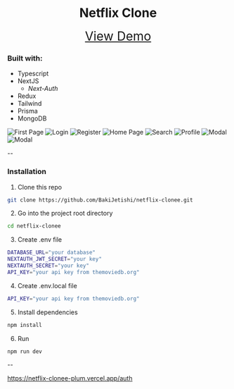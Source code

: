 <h1 align="center">Netflix Clone</h1>

<div style="text-align: center;">
<a href="https://netflix-clonee-plum.vercel.app/" style="font-size: 2em;">View Demo</a>
</div>

<h3>Built with:</h3>

- Typescript
- NextJS
  - _Next-Auth_
- Redux
- Tailwind
- Prisma
- MongoDB

![First Page](https://gcdnb.pbrd.co/images/Fm2pteVSQiSu.png?o=1)
![Login](https://i.ibb.co/6wG7zy0/localhost-3000-auth.png)
![Register](https://i.ibb.co/KsmBNbR/Screenshot-2023-04-21-175649.png)
![Home Page](https://i.ibb.co/b3YkS81/localhost-3000-home-3.png)
![Search](https://i.ibb.co/MhrGWYV/localhost-3000-home.png)
![Profile](https://i.ibb.co/pzMhw4c/localhost-3000-profiles.png)
![Modal](https://i.ibb.co/xFNJxN5/Screenshot-2023-04-20-171001.png)
![Modal](https://i.ibb.co/xqJPDmQ/Screenshot-2023-04-20-171027.png)

--

<h3>Installation</h3>

1. Clone this repo

```sh
git clone https://github.com/BakiJetishi/netflix-clonee.git
```

2. Go into the project root directory

```sh
cd netflix-clonee
```

3. Create .env file

```sh
DATABASE_URL="your database"
NEXTAUTH_JWT_SECRET="your key"
NEXTAUTH_SECRET="your key"
API_KEY="your api key from themoviedb.org"
```

4. Create .env.local file

```sh
API_KEY="your api key from themoviedb.org"
```

5. Install dependencies

```sh
npm install
```

6. Run

```sh
npm run dev
```

--

https://netflix-clonee-plum.vercel.app/auth
